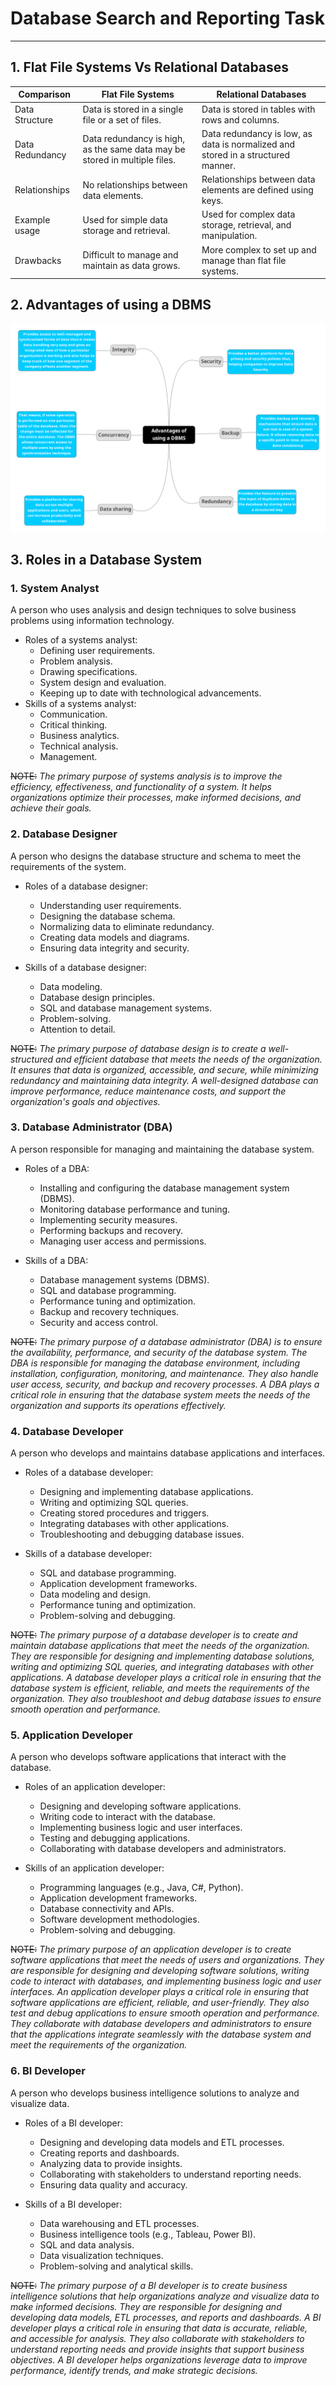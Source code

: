 # Database Search and Reporting Task 

----------------------------------------------------------------

## **1. Flat File Systems Vs Relational Databases**
|Comparison      |Flat File Systems                                                          |Relational Databases                                                             |
|----------------|---------------------------------------------------------------------------|---------------------------------------------------------------------------------|
|Data Structure  |Data is stored in a single file or a set of files.                         |Data is stored in tables with rows and columns.                                  |
|Data Redundancy |Data redundancy is high, as the same data may be stored in multiple files. |Data redundancy is low, as data is normalized and stored in a structured manner. |
|Relationships   |No relationships between data elements.                                    |Relationships between data elements are defined using keys.                      |
|Example usage   |Used for simple data storage and retrieval.                                |Used for complex data storage, retrieval, and manipulation.                      |
|Drawbacks       |Difficult to manage and maintain as data grows.                            |More complex to set up and manage than flat file systems.                        |

## **2. Advantages of using a DBMS**
![DBMS Advantages](./images/DBMS_Advantages.png)

## **3. Roles in a Database System**

### 1. System Analyst

A person who uses analysis and design techniques to solve business problems using information technology.

 - Roles of a systems analyst:
	- Defining user requirements.
	- Problem analysis.
	- Drawing specifications.
	- System design and evaluation.
	- Keeping up to date with technological advancements.
- Skills of a systems analyst:
    - Communication.
	- Critical thinking.
	- Business analytics.
	- Technical analysis.
	- Management.

~~NOTE:~~ 
_The primary purpose of systems analysis is to improve the efficiency, 
effectiveness, and functionality of a system. It helps organizations optimize their processes, 
make informed decisions, and achieve their goals._

### 2. Database Designer 

A person who designs the database structure and schema to meet the requirements of the system.

- Roles of a database designer:
	- Understanding user requirements.
	- Designing the database schema.
	- Normalizing data to eliminate redundancy.
	- Creating data models and diagrams.
	- Ensuring data integrity and security.

- Skills of a database designer:
 	- Data modeling.
	- Database design principles.
	- SQL and database management systems.
	- Problem-solving.
	- Attention to detail.
	
~~NOTE:~~ 
_The primary purpose of database design is to create a well-structured and efficient database
that meets the needs of the organization. It ensures that data is organized, accessible, and secure,
while minimizing redundancy and maintaining data integrity. A well-designed database can improve performance,
reduce maintenance costs, and support the organization's goals and objectives._

### 3. Database Administrator (DBA)

A person responsible for managing and maintaining the database system.

- Roles of a DBA:
	- Installing and configuring the database management system (DBMS).
	- Monitoring database performance and tuning.
	- Implementing security measures.
	- Performing backups and recovery.
	- Managing user access and permissions.

- Skills of a DBA:
	- Database management systems (DBMS).
	- SQL and database programming.
	- Performance tuning and optimization.
	- Backup and recovery techniques.
	- Security and access control.

~~NOTE:~~
_The primary purpose of a database administrator (DBA) is to ensure the availability, performance,
and security of the database system. The DBA is responsible for managing the database environment,
including installation, configuration, monitoring, and maintenance. They also handle user access,
security, and backup and recovery processes. A DBA plays a critical role in ensuring that the database
system meets the needs of the organization and supports its operations effectively._

### 4. Database Developer

A person who develops and maintains database applications and interfaces.

- Roles of a database developer:
	- Designing and implementing database applications.
	- Writing and optimizing SQL queries.
	- Creating stored procedures and triggers.
	- Integrating databases with other applications.
	- Troubleshooting and debugging database issues.
	
- Skills of a database developer:
 	- SQL and database programming.
	- Application development frameworks.
	- Data modeling and design.
	- Performance tuning and optimization.
	- Problem-solving and debugging.
	
~~NOTE:~~
_The primary purpose of a database developer is to create and maintain database applications
that meet the needs of the organization. They are responsible for designing and implementing
database solutions, writing and optimizing SQL queries, and integrating databases with other applications.
A database developer plays a critical role in ensuring that the database system is efficient, reliable,
and meets the requirements of the organization. They also troubleshoot and debug database issues
to ensure smooth operation and performance._

### 5. Application Developer 

A person who develops software applications that interact with the database.

- Roles of an application developer:
	- Designing and developing software applications.
	- Writing code to interact with the database.
	- Implementing business logic and user interfaces.
	- Testing and debugging applications.
	- Collaborating with database developers and administrators.

- Skills of an application developer:
	- Programming languages (e.g., Java, C#, Python).
	- Application development frameworks.
	- Database connectivity and APIs.
	- Software development methodologies.
	- Problem-solving and debugging.

~~NOTE:~~
_The primary purpose of an application developer is to create software applications
that meet the needs of users and organizations. They are responsible for designing and developing
software solutions, writing code to interact with databases, and implementing business logic and user interfaces.
An application developer plays a critical role in ensuring that software applications are efficient, reliable,
and user-friendly. They also test and debug applications to ensure smooth operation and performance.
They collaborate with database developers and administrators to ensure that the applications
integrate seamlessly with the database system and meet the requirements of the organization._

### 6. BI Developer

A person who develops business intelligence solutions to analyze and visualize data.

- Roles of a BI developer:
	- Designing and developing data models and ETL processes.
	- Creating reports and dashboards.
	- Analyzing data to provide insights.
	- Collaborating with stakeholders to understand reporting needs.
	- Ensuring data quality and accuracy.

- Skills of a BI developer:
	- Data warehousing and ETL processes.
	- Business intelligence tools (e.g., Tableau, Power BI).
	- SQL and data analysis.
	- Data visualization techniques.
	- Problem-solving and analytical skills.

~~NOTE:~~
_The primary purpose of a BI developer is to create business intelligence solutions
that help organizations analyze and visualize data to make informed decisions.
They are responsible for designing and developing data models, ETL processes, and reports and dashboards.
A BI developer plays a critical role in ensuring that data is accurate, reliable, and accessible for analysis.
They also collaborate with stakeholders to understand reporting needs and provide insights
that support business objectives. A BI developer helps organizations leverage data to improve performance,
identify trends, and make strategic decisions._

